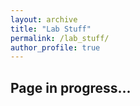 ```yaml
---
layout: archive
title: "Lab Stuff"
permalink: /lab_stuff/
author_profile: true
---
```


<h2>Page in progress...</h2>